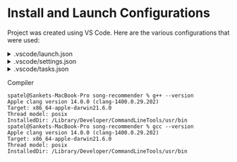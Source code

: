 # Install and Launch Configurations

Project was created using VS Code.
Here are the various configurations that were used:

<details>
  <summary>.vscode/launch.json</summary>
  

  ### launch.json
  ```json
{
    "version": "0.2.0",
    "configurations": [
        {
            "name": "C/C++: g++ build and debug active file",
            "type": "cppdbg",
            "request": "launch",
            "program": "${workspaceFolder}/bin/main-cpp",
            "args": ["-std=c++17"],
            "stopAtEntry": false,
            "cwd": "${workspaceFolder}",
            "environment": [],
            "externalConsole": false,
            "MIMode": "lldb",
            "preLaunchTask": "C/C++: g++ build active file"
        }
    ]
}
  ```
</details>

<details>
  <summary>.vscode/settings.json</summary>
  

  ### settings.json
  ```json
{
    "files.associations": {
        "vector": "cpp"
    }
}
```
</details>

<details>
  <summary>.vscode/tasks.json</summary>
  

  ### tasks.json
  ```json
{
    "tasks": [
        {
            "type": "cppbuild",
            "label": "C/C++: gcc build active file",
            "command": "/usr/bin/gcc",
            "args": [
                "-std=c++17",
                "-fdiagnostics-color=always",
                "-g",
                "${workspaceFolder}/src/cpp/**.cpp",
                "-o",
                "${workspaceFolder}/bin/main-cpp"
            ],
            "options": {
                "cwd": "${workspaceFolder}"
            },
            "problemMatcher": [
                "$gcc"
            ],
            "group": {
                "kind": "build",
                "isDefault": true
            },
            "detail": "Task generated by Debugger."
        },
        {
            "type": "cppbuild",
            "label": "C/C++: g++ build active file",
            "command": "/usr/bin/g++",
            "args": [
                "-std=c++17",
                "-fdiagnostics-color=always",
                "-g",
                "${workspaceFolder}/src/cpp/**.cpp",
                "-o",
                "${workspaceFolder}/bin/main-cpp"
            ],
            "options": {
                "cwd": "${workspaceFolder}"
            },
            "problemMatcher": [
                "$gcc"
            ],
            "group": "build",
            "detail": "Task generated by Debugger."
        }
    ],
    "version": "2.0.0"
}
  ```
</details>

Compiler
```
spatel@Sankets-MacBook-Pro song-recommender % g++ --version
Apple clang version 14.0.0 (clang-1400.0.29.202)
Target: x86_64-apple-darwin21.6.0
Thread model: posix
InstalledDir: /Library/Developer/CommandLineTools/usr/bin
spatel@Sankets-MacBook-Pro song-recommender % gcc --version
Apple clang version 14.0.0 (clang-1400.0.29.202)
Target: x86_64-apple-darwin21.6.0
Thread model: posix
InstalledDir: /Library/Developer/CommandLineTools/usr/bin
```